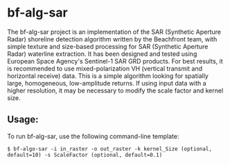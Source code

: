 # bf-alg-sar
The bf-alg-sar project is an implementation of the SAR (Synthetic Aperture Radar) shoreline detection algorithm written by the Beachfront team, with simple texture and size-based processing for SAR (Synthetic Aperture Radar) waterline extraction. It has been designed and tested using European Space Agency's Sentinel-1 SAR GRD products. For best results, it is recommended to use mixed-polarization VH (vertical transmit and horizontal receive) data. This is a simple algorithm looking for spatially large, homogeneous, low-amplitude returns. If using input data with a higher resolution, it may be necessary to modify the scale factor and kernel size.

## Usage:
To run bf-alg-sar, use the following command-line template:

	$ bf-algo-sar -i in_raster -o out_raster -k kernel_Size (optional, default=10) -s ScaleFactor (optional, default=0.1)

